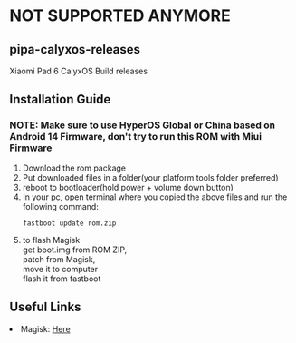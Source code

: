 # NOT SUPPORTED ANYMORE


## pipa-calyxos-releases
Xiaomi Pad 6 CalyxOS Build releases

<h2>Installation Guide</h1>
<div>
<h3>NOTE: Make sure to use HyperOS Global or China based on Android 14 Firmware, don't try to run this ROM with Miui Firmware</h2>
  <ol>
    <li>Download the rom package</li>
    <li>Put downloaded files in a folder(your platform tools folder preferred)</li>
    <li>reboot to bootloader(hold power + volume down button)</li>
    <li>In your pc, open terminal where you copied the above files and run the following command:</li>

    fastboot update rom.zip

<li>to flash Magisk<br> get boot.img from ROM ZIP,<br> patch from Magisk,<br> move it to computer <br>flash it from fastboot</li>
</div>

<h2>Useful Links</h1>
<li>Magisk:  <a href="https://github.com/topjohnwu/magisk/releases">Here</a></li>

<div>
</div>
<br>
